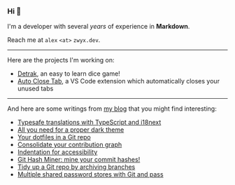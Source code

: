 ### Hi 👋

I'm a developer with several _years_ of experience in **Markdown**.

Reach me at `alex` `<at>` `zwyx.dev`.

---

Here are the projects I'm working on:

- [Detrak](https://detrak.net), an easy to learn dice game!
- [Auto Close Tab](https://marketplace.visualstudio.com/items?itemName=Zwyx.autoclosetabs), a VS Code extension which automatically closes your unused tabs

---

And here are some writings from [my blog](https://zwyx.dev) that you might find interesting:

<!--START_SECTION:feed-->

- [Typesafe translations with TypeScript and i18next](https://zwyx.dev/blog/typesafe-translations)
- [All you need for a proper dark theme](https://zwyx.dev/blog/proper-dark-theme)
- [Your dotfiles in a Git repo](https://zwyx.dev/blog/your-dotfiles-in-a-git-repo)
- [Consolidate your contribution graph](https://zwyx.dev/blog/own-contribution-graph)
- [Indentation for accessibility](https://zwyx.dev/blog/indentation-for-accessibility)
- [Git Hash Miner: mine your commit hashes!](https://zwyx.dev/blog/git-hash-miner)
- [Tidy up a Git repo by archiving branches](https://zwyx.dev/blog/archiving-git-branches)
- [Multiple shared password stores with Git and pass](https://zwyx.dev/blog/shared-password-stores)
<!--END_SECTION:feed-->

<!-- <div align="center">

[![Visitors](https://api.visitorbadge.io/api/visitors?path=github.com%2FZwyx&labelColor=%23555555&countColor=%236280a6&style=flat&labelStyle=none)](https://visitorbadge.io/status?path=github.com%2FZwyx)

</div> -->

